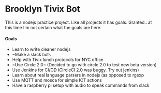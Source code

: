 # Brooklyn Tivix Bot

This is a nodejs practice project.
Like all projects it has goals.
Granted.. at this time I'm not certain what the goals are here.

#### Goals
* Learn to write cleaner nodejs
* ~Make a slack bot~
* Help with Tivix lunch protocols for NYC office
* ~Use Circle 2.0~ (Decided to go with circle 2.0 to test new beta version)
* Use Jenkins for CI/CD (CircleCI 2.0 was buggy.  Try out jenkins)
* Learn about real language parsers in nodejs (as opposed to rgexp
* Use MQTT and mosca for simple IOT actions
* Have a raspberry pi setup with audio to speak commands from slack
